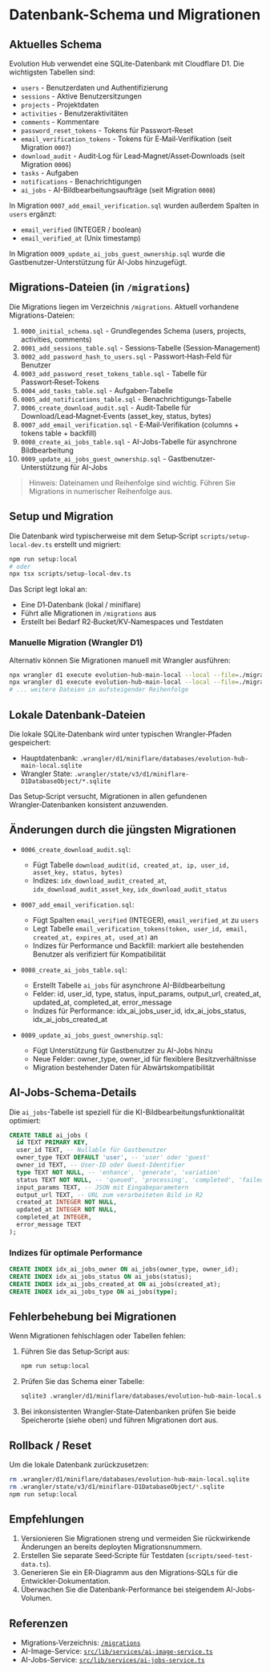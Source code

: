 # Datenbank-Schema und Migrationen

## Aktuelles Schema

Evolution Hub verwendet eine SQLite-Datenbank mit Cloudflare D1. Die wichtigsten Tabellen sind:

- `users` - Benutzerdaten und Authentifizierung
- `sessions` - Aktive Benutzersitzungen
- `projects` - Projektdaten
- `activities` - Benutzeraktivitäten
- `comments` - Kommentare
- `password_reset_tokens` - Tokens für Passwort-Reset
- `email_verification_tokens` - Tokens für E‑Mail‑Verifikation (seit Migration `0007`)
- `download_audit` - Audit‑Log für Lead‑Magnet/Asset‑Downloads (seit Migration `0006`)
- `tasks` - Aufgaben
- `notifications` - Benachrichtigungen
- `ai_jobs` - AI-Bildbearbeitungsaufträge (seit Migration `0008`)

In Migration `0007_add_email_verification.sql` wurden außerdem Spalten in `users` ergänzt:
- `email_verified` (INTEGER / boolean)
- `email_verified_at` (Unix timestamp)

In Migration `0009_update_ai_jobs_guest_ownership.sql` wurde die Gastbenutzer-Unterstützung für AI-Jobs hinzugefügt.

## Migrations‑Dateien (in `/migrations`)

Die Migrations liegen im Verzeichnis `/migrations`. Aktuell vorhandene Migrations-Dateien:

1. `0000_initial_schema.sql` - Grundlegendes Schema (users, projects, activities, comments)
2. `0001_add_sessions_table.sql` - Sessions‑Tabelle (Session‑Management)
3. `0002_add_password_hash_to_users.sql` - Passwort‑Hash‑Feld für Benutzer
4. `0003_add_password_reset_tokens_table.sql` - Tabelle für Passwort‑Reset‑Tokens
5. `0004_add_tasks_table.sql` - Aufgaben‑Tabelle
6. `0005_add_notifications_table.sql` - Benachrichtigungs‑Tabelle
7. `0006_create_download_audit.sql` - Audit‑Tabelle für Download/Lead‑Magnet‑Events (asset_key, status, bytes)
8. `0007_add_email_verification.sql` - E‑Mail‑Verifikation (columns + tokens table + backfill)
9. `0008_create_ai_jobs_table.sql` - AI-Jobs-Tabelle für asynchrone Bildbearbeitung
10. `0009_update_ai_jobs_guest_ownership.sql` - Gastbenutzer-Unterstützung für AI-Jobs

> Hinweis: Dateinamen und Reihenfolge sind wichtig. Führen Sie Migrations in numerischer Reihenfolge aus.

## Setup und Migration

Die Datenbank wird typischerweise mit dem Setup‑Script `scripts/setup-local-dev.ts` erstellt und migriert:

```bash
npm run setup:local
# oder
npx tsx scripts/setup-local-dev.ts
```

Das Script legt lokal an:
- Eine D1‑Datenbank (lokal / miniflare)
- Führt alle Migrationen in `/migrations` aus
- Erstellt bei Bedarf R2‑Bucket/KV‑Namespaces und Testdaten

### Manuelle Migration (Wrangler D1)

Alternativ können Sie Migrationen manuell mit Wrangler ausführen:

```bash
npx wrangler d1 execute evolution-hub-main-local --local --file=./migrations/0000_initial_schema.sql
npx wrangler d1 execute evolution-hub-main-local --local --file=./migrations/0001_add_sessions_table.sql
# ... weitere Dateien in aufsteigender Reihenfolge
```

## Lokale Datenbank‑Dateien

Die lokale SQLite‑Datenbank wird unter typischen Wrangler‑Pfaden gespeichert:

- Hauptdatenbank: `.wrangler/d1/miniflare/databases/evolution-hub-main-local.sqlite`
- Wrangler State: `.wrangler/state/v3/d1/miniflare-D1DatabaseObject/*.sqlite`

Das Setup‑Script versucht, Migrationen in allen gefundenen Wrangler‑Datenbanken konsistent anzuwenden.

## Änderungen durch die jüngsten Migrationen

- `0006_create_download_audit.sql`:
  - Fügt Tabelle `download_audit(id, created_at, ip, user_id, asset_key, status, bytes)`
  - Indizes: `idx_download_audit_created_at`, `idx_download_audit_asset_key`, `idx_download_audit_status`

- `0007_add_email_verification.sql`:
  - Fügt Spalten `email_verified` (INTEGER), `email_verified_at` zu `users`
  - Legt Tabelle `email_verification_tokens(token, user_id, email, created_at, expires_at, used_at)` an
  - Indizes für Performance und Backfill: markiert alle bestehenden Benutzer als verifiziert für Kompatibilität

- `0008_create_ai_jobs_table.sql`:
  - Erstellt Tabelle `ai_jobs` für asynchrone AI-Bildbearbeitung
  - Felder: id, user_id, type, status, input_params, output_url, created_at, updated_at, completed_at, error_message
  - Indizes für Performance: idx_ai_jobs_user_id, idx_ai_jobs_status, idx_ai_jobs_created_at

- `0009_update_ai_jobs_guest_ownership.sql`:
  - Fügt Unterstützung für Gastbenutzer zu AI-Jobs hinzu
  - Neue Felder: owner_type, owner_id für flexiblere Besitzverhältnisse
  - Migration bestehender Daten für Abwärtskompatibilität

## AI-Jobs-Schema-Details

Die `ai_jobs`-Tabelle ist speziell für die KI-Bildbearbeitungsfunktionalität optimiert:

```sql
CREATE TABLE ai_jobs (
  id TEXT PRIMARY KEY,
  user_id TEXT, -- Nullable für Gastbenutzer
  owner_type TEXT DEFAULT 'user', -- 'user' oder 'guest'
  owner_id TEXT, -- User-ID oder Guest-Identifier
  type TEXT NOT NULL, -- 'enhance', 'generate', 'variation'
  status TEXT NOT NULL, -- 'queued', 'processing', 'completed', 'failed', 'cancelled'
  input_params TEXT, -- JSON mit Eingabeparametern
  output_url TEXT, -- URL zum verarbeiteten Bild in R2
  created_at INTEGER NOT NULL,
  updated_at INTEGER NOT NULL,
  completed_at INTEGER,
  error_message TEXT
);
```

### Indizes für optimale Performance

```sql
CREATE INDEX idx_ai_jobs_owner ON ai_jobs(owner_type, owner_id);
CREATE INDEX idx_ai_jobs_status ON ai_jobs(status);
CREATE INDEX idx_ai_jobs_created_at ON ai_jobs(created_at);
CREATE INDEX idx_ai_jobs_type ON ai_jobs(type);
```

## Fehlerbehebung bei Migrationen

Wenn Migrationen fehlschlagen oder Tabellen fehlen:
1. Führen Sie das Setup‑Script aus:
   ```bash
   npm run setup:local
   ```
2. Prüfen Sie das Schema einer Tabelle:
   ```bash
   sqlite3 .wrangler/d1/miniflare/databases/evolution-hub-main-local.sqlite ".schema sessions"
   ```
3. Bei inkonsistenten Wrangler‑State‑Datenbanken prüfen Sie beide Speicherorte (siehe oben) und führen Migrationen dort aus.

## Rollback / Reset

Um die lokale Datenbank zurückzusetzen:

```bash
rm .wrangler/d1/miniflare/databases/evolution-hub-main-local.sqlite
rm .wrangler/state/v3/d1/miniflare-D1DatabaseObject/*.sqlite
npm run setup:local
```

## Empfehlungen

1. Versionieren Sie Migrationen streng und vermeiden Sie rückwirkende Änderungen an bereits deployten Migrationsnummern.
2. Erstellen Sie separate Seed‑Scripte für Testdaten (`scripts/seed-test-data.ts`).
3. Generieren Sie ein ER‑Diagramm aus den Migrations‑SQLs für die Entwickler‑Dokumentation.
4. Überwachen Sie die Datenbank-Performance bei steigendem AI-Jobs-Volumen.

## Referenzen

- Migrations‑Verzeichnis: [`/migrations`](migrations:1)
- AI-Image-Service: [`src/lib/services/ai-image-service.ts`](src/lib/services/ai-image-service.ts:1)
- AI-Jobs-Service: [`src/lib/services/ai-jobs-service.ts`](src/lib/services/ai-jobs-service.ts:1)
